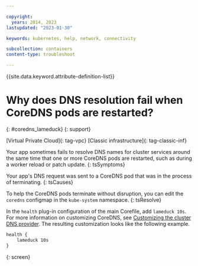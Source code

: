 ```yaml
---

copyright:
  years: 2014, 2023
lastupdated: "2023-01-30"

keywords: kubernetes, help, network, connectivity

subcollection: containers
content-type: troubleshoot

---
```


{{site.data.keyword.attribute-definition-list}}




# Why does DNS resolution fail when CoreDNS pods are restarted?
{: #coredns_lameduck}
{: support}

[Virtual Private Cloud]{: tag-vpc} [Classic infrastructure]{: tag-classic-inf}


Your app sometimes fails to resolve DNS names for cluster services around the same time that one or more CoreDNS pods are restarted, such as during a worker reload or patch update.
{: tsSymptoms}


Your app's DNS request was sent to a CoreDNS pod that was in the process of terminating.
{: tsCauses}


To help the CoreDNS pods terminate without disruption, you can edit the `coredns` configmap in the `kube-system` namespace.
{: tsResolve}

In the `health` plug-in configuration of the main Corefile, add `lameduck 10s`. For more information on customizing CoreDNS, see [Customizing the cluster DNS provider](/docs/containers?topic=containers-cluster_dns#dns_customize). The resulting customization looks like the following example.

```txt
health {
    lameduck 10s
}
```
{: screen}






